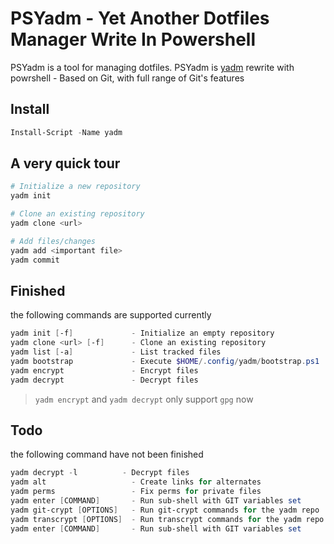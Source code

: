# PSYadm - Yet Another Dotfiles Manager Write In Powershell

PSYadm is a tool for managing dotfiles.
PSYadm is [yadm](https://github.com/TheLocehiliosan/yadm) rewrite with powrshell
    - Based on Git, with full range of Git's features

## Install

```ps1
Install-Script -Name yadm
```

## A very quick tour

```ps1
# Initialize a new repository
yadm init

# Clone an existing repository
yadm clone <url>

# Add files/changes
yadm add <important file>
yadm commit
```

## Finished

the following commands are supported currently

```ps1
yadm init [-f]             - Initialize an empty repository
yadm clone <url> [-f]      - Clone an existing repository
yadm list [-a]             - List tracked files
yadm bootstrap             - Execute $HOME/.config/yadm/bootstrap.ps1
yadm encrypt               - Encrypt files
yadm decrypt               - Decrypt files
```

> `yadm encrypt` and `yadm decrypt` only support `gpg` now

## Todo

the following command have not been finished

```ps1
yadm decrypt -l          - Decrypt files
yadm alt                   - Create links for alternates
yadm perms                 - Fix perms for private files
yadm enter [COMMAND]       - Run sub-shell with GIT variables set
yadm git-crypt [OPTIONS]   - Run git-crypt commands for the yadm repo
yadm transcrypt [OPTIONS]  - Run transcrypt commands for the yadm repo
yadm enter [COMMAND]       - Run sub-shell with GIT variables set
```
